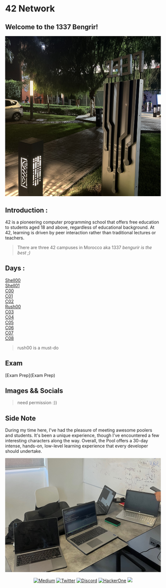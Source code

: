 # 42 Network 
<h2>Welcome to the 1337 Bengrir!</h2>

![IMG_3522](Images/IMG_2966.jpg)

## Introduction : 

42 is a pioneering computer programming school that offers free education to students aged 18 and above, regardless of educational background. At 42, learning is driven by peer interaction rather than traditional lectures or teachers.

> There are three 42 campuses in Morocco aka 1337 *bengurir is the best ;)*

## Days : 
[Shell00](shell00)<br>
[Shell01](Shell01)<br>
[C00](C00)<br>
[C01](C01)<br>
[C02](C02)<br>
[Rush00](rush00)<br>
[C03](C03)<br>
[C04](C04)<br>
[C05](C05)<br>
[C06](C06)<br>
[C07](C07)<br>
[C08](C08)<br>
> rush00 is a must-do
 
## Exam 
[Exam Prep](Exam Prep)<br>

## Images && Socials 
> need permission :))

## Side Note 

During my time here, I've had the pleasure of meeting awesome poolers and students. It's been a unique experience, though I've encountered a few interesting characters along the way. Overall, the Pool offers a 30-day intense, hands-on, low-level learning experience that every developer should undertake.

![IMG_3522](Images/IMG_3098.jpg)


<p align="center">
    <a href="https://thefamasgame.medium.com/">
    <img alt="Medium" src="https://img.shields.io/badge/Medium%20-%23000000.svg?&style=for-the-badge&logo=Medium&logoColor=white"/></a>
    <a href="https://twitter.com/ChabouAit">
    <img alt="Twitter" src="https://img.shields.io/badge/Twitter%20-%231DA1F2.svg?&style=for-the-badge&logo=Twitter&logoColor=white"/></a>
    <a href="https://discord.gg/rFC7u7VKc9">
    <img alt="Discord" src="https://img.shields.io/badge/Discord%20-%237289DA.svg?&style=for-the-badge&logo=discord&logoColor=white"/></a>
    <a href="https://hackerone.com/mrecho">
    <img alt="HackerOne" src="https://img.shields.io/badge/HackerOne%20-%23000000.svg?&style=for-the-badge&logo=Hackerone&logoColor=white"/></a>
    <a href="https://github.com/amine123ait.gpg">
    <img src="https://img.shields.io/badge/pgp-0xD1C381399984AAB5-313131?style=for-the-badge" /></a>
</p>

